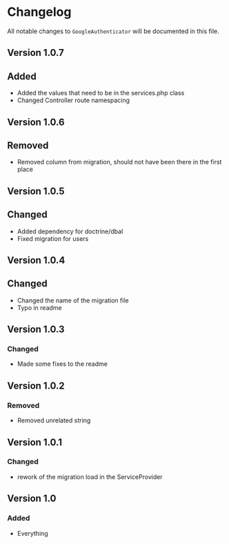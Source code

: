 # Changelog

All notable changes to `GoogleAuthenticator` will be documented in this file.

## Version 1.0.7
## Added
- Added the values that need to be in the services.php class
- Changed Controller route namespacing
## Version 1.0.6
## Removed
- Removed column from migration, should not have been there in the first place
## Version 1.0.5
## Changed
- Added dependency for doctrine/dbal
- Fixed migration for users
## Version 1.0.4
## Changed
- Changed the name of the migration file
- Typo in readme
## Version 1.0.3
### Changed
- Made some fixes to the readme
## Version 1.0.2
### Removed
- Removed unrelated string
## Version 1.0.1
### Changed
- rework of the migration load in the ServiceProvider

## Version 1.0

### Added
- Everything
